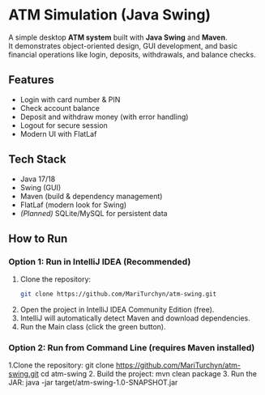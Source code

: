 # ATM Simulation (Java Swing)

A simple desktop **ATM system** built with **Java Swing** and **Maven**.  
It demonstrates object-oriented design, GUI development, and basic financial operations like login, deposits, withdrawals, and balance checks.

## Features
- Login with card number & PIN  
- Check account balance  
- Deposit and withdraw money (with error handling)  
- Logout for secure session  
- Modern UI with FlatLaf  

##  Tech Stack
- Java 17/18  
- Swing (GUI)  
- Maven (build & dependency management)  
- FlatLaf (modern look for Swing)  
- *(Planned)* SQLite/MySQL for persistent data  

##  How to Run
### Option 1: Run in IntelliJ IDEA (Recommended)
1. Clone the repository:
   ```bash
   git clone https://github.com/MariTurchyn/atm-swing.git
2. Open the project in IntelliJ IDEA Community Edition (free).
3. IntelliJ will automatically detect Maven and download dependencies.
4. Run the Main class (click the green button).

### Option 2: Run from Command Line (requires Maven installed)

1.Clone the repository:
  git clone https://github.com/MariTurchyn/atm-swing.git
  cd atm-swing
2. Build the project:
  mvn clean package
3. Run the JAR:
  java -jar target/atm-swing-1.0-SNAPSHOT.jar
